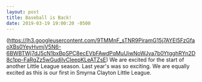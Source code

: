 ```yaml
---
layout: post
title: Baseball is Back!
date: 2019-03-19 19:00:20 -0500
---
```

(https://lh3.googleusercontent.com/9TMMnF_sTNR9PiramG15j7AYEl5FzGfaoXBs0YeyHvmjV5N6-6BWBTWj7dJ5cN1bxBpSPC8ecEVbFAwdPqMuUiwNoWJva7b0YtgghRYn2D8c1pp-FaRgZz5wGudjlvCIeepKLeATZsE)
We are excited for the start of another Little League season. Last year's was so exciting. 
We are equally excited as this is our first in Smyrna Clayton Little League.
